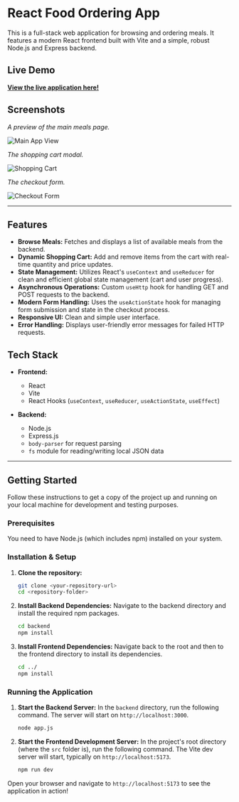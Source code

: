 
# React Food Ordering App

This is a full-stack web application for browsing and ordering meals. It features a modern React frontend built with Vite and a simple, robust Node.js and Express backend.

## Live Demo

[**View the live application here!**](https://food-ordering-react-green.vercel.app/)

## Screenshots

*A preview of the main meals page.*

<!-- TODO: Add a screenshot of the main application view -->
![Main App View](placeholder-meals-view.png)

*The shopping cart modal.*

<!-- TODO: Add a screenshot of the shopping cart -->
![Shopping Cart](placeholder-cart-view.png)

*The checkout form.*

<!-- TODO: Add a screenshot of the checkout form -->
![Checkout Form](placeholder-checkout-view.png)

---

## Features

- **Browse Meals:** Fetches and displays a list of available meals from the backend.
- **Dynamic Shopping Cart:** Add and remove items from the cart with real-time quantity and price updates.
- **State Management:** Utilizes React's `useContext` and `useReducer` for clean and efficient global state management (cart and user progress).
- **Asynchronous Operations:** Custom `useHttp` hook for handling GET and POST requests to the backend.
- **Modern Form Handling:** Uses the `useActionState` hook for managing form submission and state in the checkout process.
- **Responsive UI:** Clean and simple user interface.
- **Error Handling:** Displays user-friendly error messages for failed HTTP requests.

## Tech Stack

- **Frontend:**
  - React
  - Vite
  - React Hooks (`useContext`, `useReducer`, `useActionState`, `useEffect`)

- **Backend:**
  - Node.js
  - Express.js
  - `body-parser` for request parsing
  - `fs` module for reading/writing local JSON data

---

## Getting Started

Follow these instructions to get a copy of the project up and running on your local machine for development and testing purposes.

### Prerequisites

You need to have Node.js (which includes npm) installed on your system.

### Installation & Setup

1.  **Clone the repository:**
    ```bash
    git clone <your-repository-url>
    cd <repository-folder>
    ```

2.  **Install Backend Dependencies:**
    Navigate to the backend directory and install the required npm packages.
    ```bash
    cd backend
    npm install
    ```

3.  **Install Frontend Dependencies:**
    Navigate back to the root and then to the frontend directory to install its dependencies.
    ```bash
    cd ../
    npm install
    ```

### Running the Application

1.  **Start the Backend Server:**
    In the `backend` directory, run the following command. The server will start on `http://localhost:3000`.
    ```bash
    node app.js
    ```

2.  **Start the Frontend Development Server:**
    In the project's root directory (where the `src` folder is), run the following command. The Vite dev server will start, typically on `http://localhost:5173`.
    ```bash
    npm run dev
    ```

Open your browser and navigate to `http://localhost:5173` to see the application in action!